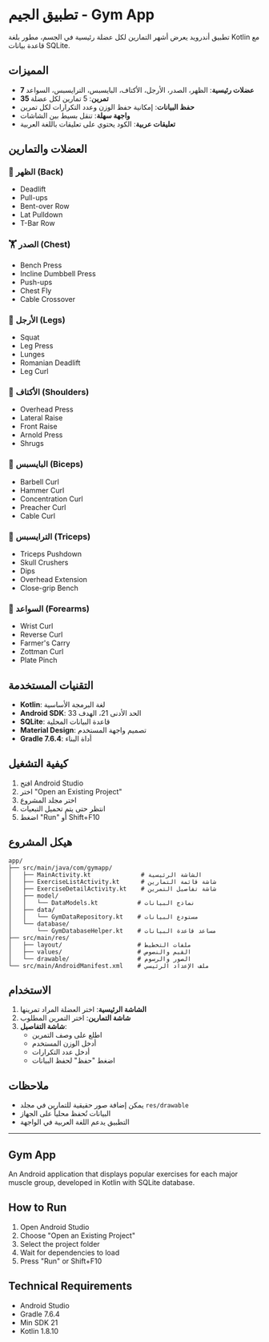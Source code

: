 # تطبيق الجيم - Gym App

تطبيق أندرويد يعرض أشهر التمارين لكل عضلة رئيسية في الجسم، مطور بلغة Kotlin مع قاعدة بيانات SQLite.

## المميزات

- **7 عضلات رئيسية**: الظهر، الصدر، الأرجل، الأكتاف، البايسبس، الترايسبس، السواعد
- **35 تمرين**: 5 تمارين لكل عضلة
- **حفظ البيانات**: إمكانية حفظ الوزن وعدد التكرارات لكل تمرين
- **واجهة سهلة**: تنقل بسيط بين الشاشات
- **تعليقات عربية**: الكود يحتوي على تعليقات باللغة العربية

## العضلات والتمارين

### 💪 الظهر (Back)
- Deadlift
- Pull-ups  
- Bent-over Row
- Lat Pulldown
- T-Bar Row

### 🏋️ الصدر (Chest)
- Bench Press
- Incline Dumbbell Press
- Push-ups
- Chest Fly
- Cable Crossover

### 🦵 الأرجل (Legs)
- Squat
- Leg Press
- Lunges
- Romanian Deadlift
- Leg Curl

### 🔺 الأكتاف (Shoulders)
- Overhead Press
- Lateral Raise
- Front Raise
- Arnold Press
- Shrugs

### 💪 البايسبس (Biceps)
- Barbell Curl
- Hammer Curl
- Concentration Curl
- Preacher Curl
- Cable Curl

### 💪 الترايسبس (Triceps)
- Triceps Pushdown
- Skull Crushers
- Dips
- Overhead Extension
- Close-grip Bench

### 🤏 السواعد (Forearms)
- Wrist Curl
- Reverse Curl
- Farmer's Carry
- Zottman Curl
- Plate Pinch

## التقنيات المستخدمة

- **Kotlin**: لغة البرمجة الأساسية
- **Android SDK**: الحد الأدنى 21، الهدف 33
- **SQLite**: قاعدة البيانات المحلية
- **Material Design**: تصميم واجهة المستخدم
- **Gradle 7.6.4**: أداة البناء

## كيفية التشغيل

1. افتح Android Studio
2. اختر "Open an Existing Project"
3. اختر مجلد المشروع
4. انتظر حتى يتم تحميل التبعيات
5. اضغط "Run" أو Shift+F10

## هيكل المشروع

```
app/
├── src/main/java/com/gymapp/
│   ├── MainActivity.kt              # الشاشة الرئيسية
│   ├── ExerciseListActivity.kt      # شاشة قائمة التمارين
│   ├── ExerciseDetailActivity.kt    # شاشة تفاصيل التمرين
│   ├── model/
│   │   └── DataModels.kt           # نماذج البيانات
│   ├── data/
│   │   └── GymDataRepository.kt    # مستودع البيانات
│   └── database/
│       └── GymDatabaseHelper.kt    # مساعد قاعدة البيانات
├── src/main/res/
│   ├── layout/                     # ملفات التخطيط
│   ├── values/                     # القيم والنصوص
│   └── drawable/                   # الصور والرسوم
└── src/main/AndroidManifest.xml    # ملف الإعداد الرئيسي
```

## الاستخدام

1. **الشاشة الرئيسية**: اختر العضلة المراد تمرينها
2. **شاشة التمارين**: اختر التمرين المطلوب
3. **شاشة التفاصيل**: 
   - اطلع على وصف التمرين
   - أدخل الوزن المستخدم
   - أدخل عدد التكرارات
   - اضغط "حفظ" لحفظ البيانات

## ملاحظات

- يمكن إضافة صور حقيقية للتمارين في مجلد `res/drawable`
- البيانات تُحفظ محلياً على الجهاز
- التطبيق يدعم اللغة العربية في الواجهة

---

## Gym App

An Android application that displays popular exercises for each major muscle group, developed in Kotlin with SQLite database.

## How to Run

1. Open Android Studio
2. Choose "Open an Existing Project"  
3. Select the project folder
4. Wait for dependencies to load
5. Press "Run" or Shift+F10

## Technical Requirements

- Android Studio
- Gradle 7.6.4
- Min SDK 21
- Kotlin 1.8.10